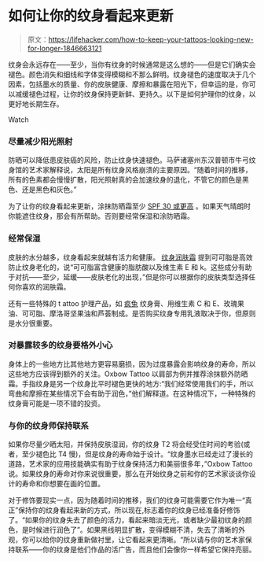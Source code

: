 # 如何让你的纹身看起来更新

> 原文：<https://lifehacker.com/how-to-keep-your-tattoos-looking-new-for-longer-1846663121>

纹身会永远存在——至少，当你有纹身的时候通常是这么想的——但是它们确实会褪色。颜色消失和细线和字体变得模糊和不那么鲜明。纹身褪色的速度取决于几个因素，包括墨水的质量、你的皮肤健康、摩擦和暴露在阳光下，但幸运的是，你可以减缓褪色过程，让你的纹身保持更新鲜、更持久。以下是如何护理你的纹身，以更好地长期生存。

Watch

### 尽量减少阳光照射

防晒可以降低患皮肤癌的风险，防止纹身快速褪色。马萨诸塞州东汉普顿市牛弓纹身馆的艺术家解释说，太阳是所有纹身风格崩溃的主要原因。“随着时间的推移，所有的色素都会慢慢扩散，阳光照射真的会加速纹身的退化，不管它的颜色是黑色、还是黑色和灰色。”

为了让你的纹身看起来更新，涂抹防晒霜至少 [SPF 30 或更高](https://www.healthline.com/health/what-spf-should-i-use) 。如果天气晴朗时你能遮住纹身，那会有所帮助。否则要经常保湿和涂防晒霜。

### 经常保湿

皮肤的水分越多，纹身看起来就越有活力和健康。 [纹身润肤霜](https://www.tattoomoisturiser.co.uk/cocoa-butter-for-tattoos/) 提到可可脂是高效防止纹身老化的，说“可可脂富含健康的脂肪酸以及维生素 E 和 k。这些成分有助于对抗——至少，延缓——皮肤老化的出现，”但是你可以根据你的皮肤类型选择任何你喜欢的润肤霜。

还有一些特殊的 t attoo 护理产品，如 [疯兔](https://www.madrabbittattoo.com/) 纹身膏、用维生素 C 和 E、玫瑰果油、可可脂、摩洛哥坚果油和芦荟制成。是否购买纹身专用乳液取决于你，但原则是水分很重要。

### 对暴露较多的纹身要格外小心

身体上的一些地方比其他地方更容易磨损，因为过度暴露会影响纹身的寿命，所以这些地方应该得到额外的关注。Oxbow Tattoo 以肩部为例并推荐涂抹额外防晒霜。手指纹身是另一个纹身比平时褪色更快的地方:“我们经常使用我们的手，所以弯曲和摩擦在某些情况下会有助于润色，”他们解释道。在这种情况下，一种特殊的纹身膏可能是一项不错的投资。

### 与你的纹身师保持联系

如果你尽量少晒太阳，并保持皮肤湿润，你的纹身 T2 将会经受住时间的考验(或者，至少褪色比 T4 慢)，但是纹身的寿命始于设计。“纹身墨水已经走过了漫长的道路，艺术家的应用技能确实有助于纹身保持活力和美丽很多年，”Oxbow Tattoo 说。如果纹身的寿命对你来说很重要，那么在开始纹身之前和你的艺术家谈谈你设计的寿命和你想要在画的位置。

对于修饰要现实一点，因为随着时间的推移，我们的纹身可能需要它作为唯一“真正”保持你的纹身看起来新的方式，所以现在,标志着你的纹身已经准备好修饰了。“如果你的纹身失去了颜色的活力，看起来暗淡无光，或者缺少最初纹身的颜色，是时候进行润色了”。如果黑线明显扩散，变得模糊不清，失去了清晰的外观，你可以给你的纹身重新做衬里，让它看起来更清晰。“所以请与你的艺术家保持联系——你的纹身是他们作品的活广告，而且他们会像你一样希望它保持亮丽。